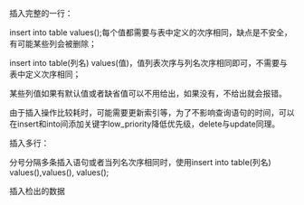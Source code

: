 插入完整的一行：

insert into table values();每个值都需要与表中定义的次序相同，缺点是不安全，有可能某些列会被删除；

insert into table(列名) values(值)，值列表次序与列名次序相同即可，不需要与表中定义次序相同；

某些列值如果有默认值或者缺省值可以不用给出，如果没有，不给出就会报错。

由于插入操作比较耗时，可能需要更新索引等，为了不影响查询语句的时间，可以在insert和into间添加关键字low_priority降低优先级，delete与update同理。



插入多行：

分号分隔多条插入语句或者当列名次序相同时，使用insert into table(列名) values(),values(), values();



插入检出的数据

